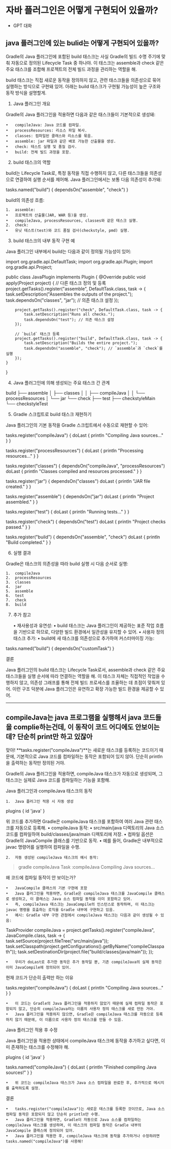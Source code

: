 # 자바 플러그인은 어떻게 구현되어 있을까?
- GPT 대화

## java 플러그인에 있는 bulid는 어떻게 구현되어 있을까?

Gradle의 Java 플러그인에 포함된 build 태스크는 사실 Gradle의 빌드 수명 주기에 맞춰 자동으로 정의된 Lifecycle Task 중 하나야. 이 태스크는 assemble과 check 같은 주요 태스크를 조합해 프로젝트의 전체 빌드 과정을 관리하는 역할을 해.

build 태스크는 직접 새로운 동작을 정의하지 않고, 관련 태스크들을 의존성으로 묶어 실행하는 방식으로 구현돼 있어. 아래는 build 태스크가 구현될 가능성이 높은 구조와 동작 방식을 설명할게.

1. Java 플러그인 개요

Gradle의 Java 플러그인을 적용하면 다음과 같은 태스크들이 기본적으로 생성돼:

	•	compileJava: Java 코드를 컴파일.
	•	processResources: 리소스 파일 복사.
	•	classes: 컴파일된 클래스와 리소스를 묶음.
	•	assemble: jar 파일과 같은 배포 가능한 산출물을 생성.
	•	check: 테스트 실행 및 품질 검사.
	•	build: 전체 빌드 과정을 포함.

2. build 태스크의 역할

build는 Lifecycle Task로, 특정 동작을 직접 수행하지 않고, 다른 태스크들을 의존성으로 연결하여 실행 순서를 제어해. Java 플러그인에서는 보통 다음 의존성이 추가돼:

tasks.named("build") {
    dependsOn("assemble", "check")
}

build의 의존성 흐름:

	1.	assemble:
	•	프로젝트의 산출물(JAR, WAR 등)을 생성.
	•	compileJava, processResources, classes와 같은 태스크 실행.
	2.	check:
	•	유닛 테스트(test)와 코드 품질 검사(checkstyle, pmd) 실행.

3. build 태스크의 내부 동작 구현 예

Java 플러그인 내부에서 build는 다음과 같이 정의될 가능성이 있어:

import org.gradle.api.DefaultTask;
import org.gradle.api.Plugin;
import org.gradle.api.Project;

public class JavaPlugin implements Plugin<Project> {
    @Override
    public void apply(Project project) {
        // 다른 태스크 정의 및 등록
        project.getTasks().register("assemble", DefaultTask.class, task -> {
            task.setDescription("Assembles the outputs of the project.");
            task.dependsOn("classes", "jar"); // 의존 태스크 설정
        });

        project.getTasks().register("check", DefaultTask.class, task -> {
            task.setDescription("Runs all checks.");
            task.dependsOn("test"); // 의존 태스크 설정
        });

        // `build` 태스크 등록
        project.getTasks().register("build", DefaultTask.class, task -> {
            task.setDescription("Builds the entire project.");
            task.dependsOn("assemble", "check"); // `assemble`과 `check`를 실행
        });
    }
}

4. Java 플러그인에 의해 생성되는 주요 태스크 간 관계

build
├── assemble
│   ├── classes
│   │   ├── compileJava
│   │   └── processResources
│   └── jar
└── check
    ├── test
    ├── checkstyleMain
    └── checkstyleTest

5. Gradle 스크립트로 build 태스크 재현하기

Java 플러그인의 기본 동작을 Gradle 스크립트에서 수동으로 재현할 수 있어:

tasks.register("compileJava") {
    doLast {
        println "Compiling Java sources..."
    }
}

tasks.register("processResources") {
    doLast {
        println "Processing resources..."
    }
}

tasks.register("classes") {
    dependsOn("compileJava", "processResources")
    doLast {
        println "Classes compiled and resources processed."
    }
}

tasks.register("jar") {
    dependsOn("classes")
    doLast {
        println "JAR file created."
    }
}

tasks.register("assemble") {
    dependsOn("jar")
    doLast {
        println "Project assembled."
    }
}

tasks.register("test") {
    doLast {
        println "Running tests..."
    }
}

tasks.register("check") {
    dependsOn("test")
    doLast {
        println "Project checks passed."
    }
}

tasks.register("build") {
    dependsOn("assemble", "check")
    doLast {
        println "Build completed."
    }
}

6. 실행 결과

Gradle은 태스크의 의존성을 따라 build 실행 시 다음 순서로 실행:

	1.	compileJava
	2.	processResources
	3.	classes
	4.	jar
	5.	assemble
	6.	test
	7.	check
	8.	build

7. 추가 참고

	•	재사용성과 유연성:
	•	build 태스크는 Java 플러그인이 제공하는 표준 작업 흐름을 기반으로 하므로, 다양한 빌드 환경에서 일관성을 유지할 수 있어.
	•	사용자 정의 태스크 추가:
	•	build에 새 태스크를 의존성으로 추가하여 커스터마이징 가능:

tasks.named("build") {
    dependsOn("customTask")
}



결론

Java 플러그인의 build 태스크는 Lifecycle Task로서, assemble과 check 같은 주요 태스크들을 실행 순서에 따라 연결하는 역할을 해. 이 태스크 자체는 직접적인 작업을 수행하지 않고, 의존성 그래프를 통해 전체 빌드 프로세스를 조율하는 데 초점이 맞춰져 있어. 이런 구조 덕분에 Java 플러그인은 유연하고 확장 가능한 빌드 환경을 제공할 수 있어.

---

## compileJava는 java 프로그램을 실행해서 java 코드들을 complie하는건데, 이 동작이 코드 어디에도 안보이는데? 단순히 print만 하고 있잖아

맞아! **tasks.register("compileJava")**는 새로운 태스크를 등록하는 코드이기 때문에, 기본적으로 Java 코드를 컴파일하는 동작은 포함되어 있지 않아. 단순히 println을 출력하는 동작만 정의된 거야.

Gradle의 Java 플러그인을 적용하면, compileJava 태스크가 자동으로 생성되며, 그 태스크는 실제로 Java 코드를 컴파일하는 기능을 포함해.

Java 플러그인과 compileJava 태스크의 동작

	1.	Java 플러그인 적용 시 자동 생성

plugins {
    id 'java'
}

위 코드를 추가하면 Gradle은 compileJava 태스크를 포함하여 여러 Java 관련 태스크를 자동으로 등록해.
	•	compileJava 동작:
	•	src/main/java 디렉토리의 Java 소스 코드를 컴파일하여 build/classes/java/main 디렉토리에 저장.
	•	컴파일 옵션은 Gradle의 JavaCompile 클래스를 기반으로 동작.
	•	예를 들어, Gradle은 내부적으로 javac 명령어를 실행하여 컴파일을 수행.

	2.	자동 생성된 compileJava 태스크의 예시 동작:

> gradle compileJava
> Task :compileJava
Compiling Java sources...



왜 코드에 컴파일 동작이 안 보이는가?

	•	JavaCompile 클래스의 기본 구현에 포함
	•	Java 플러그인을 적용하면, Gradle은 compileJava 태스크를 JavaCompile 클래스로 생성하고, 이 클래스는 Java 소스 컴파일 동작을 이미 포함하고 있어.
	•	즉, compileJava 태스크는 JavaCompile의 인스턴스로 동작하며, 이 태스크는 javac 명령을 호출하는 로직을 Gradle 내부에 구현하고 있음.
	•	예시: Gradle 내부 구현 관점에서 compileJava 태스크는 다음과 같이 생성될 수 있음:

TaskProvider<JavaCompile> compileJava = project.getTasks().register("compileJava", JavaCompile.class, task -> {
    task.setSource(project.fileTree("src/main/java"));
    task.setClasspath(project.getConfigurations().getByName("compileClasspath"));
    task.setDestinationDir(project.file("build/classes/java/main"));
});


	•	우리가 doLast로 추가한 동작은 추가 동작일 뿐, 기존 compileJava의 실제 동작은 이미 JavaCompile에 정의되어 있어.

현재 코드가 단순히 출력만 하는 이유

tasks.register("compileJava") {
    doLast {
        println "Compiling Java sources..."
    }
}

	•	이 코드는 Gradle의 Java 플러그인을 적용하지 않았기 때문에 실제 컴파일 동작은 포함되지 않고, 단순히 compileJava라는 이름의 사용자 정의 태스크를 새로 만든 거야.
	•	Java 플러그인을 적용하지 않으면, Gradle은 compileJava 태스크를 자동으로 등록하지 않기 때문에, 이 이름으로 사용자 정의 태스크를 만들 수 있음.

Java 플러그인 적용 후 수정

Java 플러그인을 적용한 상태에서 compileJava 태스크에 동작을 추가하고 싶다면, 이미 존재하는 태스크를 수정해야 해.

plugins {
    id 'java'
}

tasks.named("compileJava") {
    doLast {
        println "Finished compiling Java sources!"
    }
}

	•	위 코드는 compileJava 태스크가 Java 소스 컴파일을 완료한 후, 추가적으로 메시지를 출력하도록 설정.

결론

	•	tasks.register("compileJava")는 새로운 태스크를 등록한 것이므로, Java 소스 컴파일 동작은 포함되지 않고 단순히 println만 수행.
	•	Java 플러그인을 적용하면, Gradle이 자동으로 Java 소스를 컴파일하는 compileJava 태스크를 생성하며, 이 태스크의 컴파일 동작은 Gradle 내부의 JavaCompile 클래스에 정의되어 있어.
	•	Java 플러그인을 적용한 후, compileJava 태스크에 동작을 추가하거나 수정하려면 tasks.named("compileJava")를 사용해!